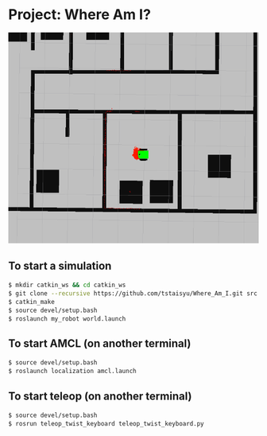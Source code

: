 # Project: Where Am I?

<img src=Screenshot_of_localized_robot.png width=800 />

## To start a simulation

```sh
$ mkdir catkin_ws && cd catkin_ws
$ git clone --recursive https://github.com/tstaisyu/Where_Am_I.git src
$ catkin_make
$ source devel/setup.bash
$ roslaunch my_robot world.launch
```

## To start AMCL (on another terminal)

```sh
$ source devel/setup.bash
$ roslaunch localization amcl.launch
```
## To start teleop (on another terminal)

```sh
$ source devel/setup.bash
$ rosrun teleop_twist_keyboard teleop_twist_keyboard.py
```